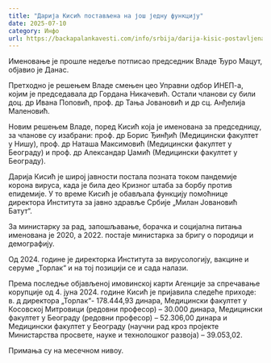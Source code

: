 ```yaml
---
title: "Дарија Кисић постављена на још једну функцију"
date: 2025-07-10
category: Инфо
url: https://backapalankavesti.com/info/srbija/darija-kisic-postavljena-na-jos-jednu-funkciju/
---
```


Именовање је прошле недеље потписао председник Владе Ђуро Мацут, објавио је Данас.

Претходно је решењем Владе смењен цео Управни одбор ИНЕП-а, којим је председавала др Гордана Никачевић. Остали чланови су били доц. др Ивана Поповић, проф. др Тања Јовановић и др сц. Анђелија Маленовић.

Новим решењем Владе, поред Кисић која је именована за председницу, за чланове су изабрани: проф. др Борис Ђинђић (Медицински факултет у Нишу), проф. др Наташа Максимовић (Медицински факултет у Београду) и проф. др Александар Џамић (Медицински факултет у Београду).

Дарија Кисић је широј јавности постала позната током пандемије корона вируса, када је била део Кризног штаба за борбу против епидемије. У то време Кисић је обављала функцију помоћнице директора Института за јавно здравље Србије „Милан Јовановић Батут“.

За министарку за рад, запошљавање, борачка и социјална питања именована је 2020, а 2022. постаје министарка за бригу о породици и демографију.

Од 2024. године је директорка Института за вирусологију, вакцине и серуме „Торлак“ и на тој позицији се и сада налази.

Према последње објављеној имовинској карти Агенције за спречавање корупције од 4. јуна 2024. године Кисић је пријавила следеће приходе: в. д директора „Торлак“- 178.444,93 динара, Медицински факултет у Косовској Митровици (редовни професор) – 30.000 динара, Медицински факултет у Београду (редовни професор) – 52.306,00 динара и Медицински факултет у Београду (научни рад кроз пројекте Министарства просвете, науке и технолошког развоја) – 39.053,02.

Примања су на месечном нивоу.
